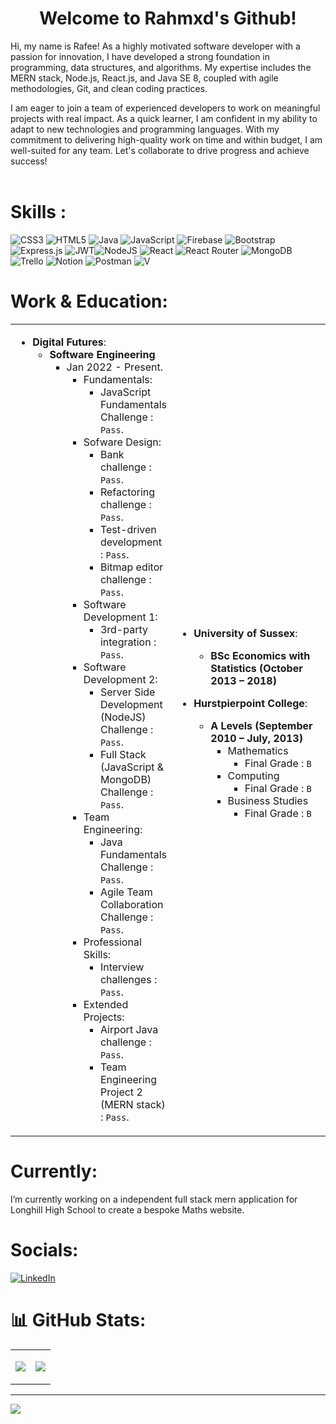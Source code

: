 <h1 align="center">
 Welcome to Rahmxd's Github!
</h1>

Hi, my name is Rafee! As a highly motivated software developer with a passion for innovation, I have developed a strong foundation in programming, data structures, and algorithms. My expertise includes the MERN stack, Node.js, React.js, and Java SE 8, coupled with agile methodologies, Git, and clean coding practices. 

I am eager to join a team of experienced developers to work on meaningful projects with real impact. As a quick learner, I am confident in my ability to adapt to new technologies and programming languages. With my commitment to delivering high-quality work on time and within budget, I am well-suited for any team. Let's collaborate to drive progress and achieve success!
<br>
<br>

# Skills :

![CSS3](https://img.shields.io/badge/css3-%231572B6.svg?&logo=css3&logoColor=white) ![HTML5](https://img.shields.io/badge/html5-%23E34F26.svg?&logo=html5&logoColor=white) ![Java](https://img.shields.io/badge/java-%23ED8B00.svg?&logo=java&logoColor=white) ![JavaScript](https://img.shields.io/badge/javascript-%23323330.svg?&logo=javascript&logoColor=%23F7DF1E) ![Firebase](https://img.shields.io/badge/firebase-%23039BE5.svg?&logo=firebase) ![Bootstrap](https://img.shields.io/badge/bootstrap-%23563D7C.svg?&logo=bootstrap&logoColor=white) ![Express.js](https://img.shields.io/badge/express.js-%23404d59.svg?&logo=express&logoColor=%2361DAFB)  ![JWT](https://img.shields.io/badge/JWT-black?&logo=JSON%20web%20tokens)![NodeJS](https://img.shields.io/badge/node.js-6DA55F?&logo=node.js&logoColor=white) ![React](https://img.shields.io/badge/react-%2320232a.svg?&logo=React&logoColor=%2361DAFB) ![React Router](https://img.shields.io/badge/React_Router-CA4245?&logo=react-router&logoColor=white) ![MongoDB](https://img.shields.io/badge/MongoDB-%234ea94b.svg?&logo=mongodb&logoColor=white) ![Trello](https://img.shields.io/badge/Trello-%23026AA7.svg?&logo=Trello&logoColor=white) ![Notion](https://img.shields.io/badge/Notion-%23000000.svg?&logo=notion&logoColor=white) ![Postman](https://img.shields.io/badge/Postman-FF6C37?&logo=postman&logoColor=white) ![V](https://img.shields.io/badge/VS%20Code-FF6C37?&logo=visualstudio&logoColor=white)
<br>

# Work & Education:

<table>
<tr>
<td style="width:50%">

- **Digital Futures**:
  - **Software Engineering**
    - Jan 2022 - Present.
        - Fundamentals:
            - JavaScript Fundamentals Challenge  : `Pass`.
        - Sofware Design:
            - Bank challenge  : `Pass`.
            - Refactoring challenge  : `Pass`.
            - Test-driven development  : `Pass`.
            - Bitmap editor challenge  : `Pass`.
        - Software Development 1:
            - 3rd-party integration  : `Pass`.
        - Software Development 2:
            - Server Side Development (NodeJS) Challenge  : `Pass`.
            - Full Stack (JavaScript & MongoDB) Challenge  : `Pass`.
        - Team Engineering:
            - Java Fundamentals Challenge  : `Pass`.
            - Agile Team Collaboration Challenge  : `Pass`.
        - Professional Skills:
            - Interview challenges  : `Pass`.
        - Extended Projects:
            - Airport Java challenge  : `Pass`.
            - Team Engineering Project 2 (MERN stack) : `Pass`.
</td>
<td style="width:50%">
        
- **University of Sussex**:
  - **BSc Economics with Statistics (October 2013 – 2018)**
 
- **Hurstpierpoint College**:
  - **A Levels (September 2010 – July, 2013)**
    - Mathematics
        - Final Grade : `B`
    - Computing
        - Final Grade : `B`
    - Business Studies
        - Final Grade : `B`
<br>
</td>
</tr>
</table>



# Currently:

I’m currently working on a independent full stack mern application for Longhill High School to create a bespoke Maths website.<br>

# Socials:

[![LinkedIn](https://img.shields.io/badge/LinkedIn-%230077B5.svg?logo=linkedin&logoColor=white)](http://www.linkedin.com/in/rafee-ahmed)

# 📊 GitHub Stats:



<table style="border:none" >
<tr style="border:none">
<td style="border:none">

![](https://github-readme-stats.vercel.app/api?username=Rahmxd&theme=onedark&hide_border=false&include_all_commits=true&count_private=true&show_icons=true)

</td>
<td>

![](https://github-readme-streak-stats.herokuapp.com/?user=Rahmxd&theme=onedark&hide_border=false)<br/>

</td>
</tr>

</table>


---
[![](https://visitcount.itsvg.in/api?id=Rahmxd&icon=2&color=4)](https://visitcount.itsvg.in)
